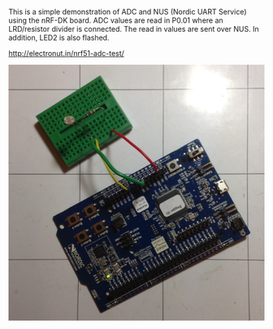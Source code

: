 This is a simple demonstration of ADC and NUS (Nordic UART Service) using 
the nRF-DK board. ADC values are read in P0.01 where an LRD/resistor 
divider is connected. The read in values are sent over NUS. In addition, 
LED2 is also flashed.

http://electronut.in/nrf51-adc-test/


![nRF51-DK LDR setup](nrf-ldr-main.jpg "nRF51-DK LDR setup")
